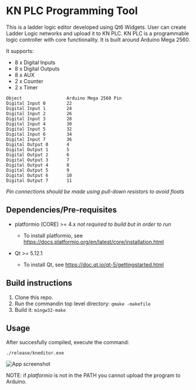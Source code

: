 # KN PLC Programming Tool

This is a ladder logic editor developed using Qt6 Widgets. User can create Ladder Logic networks and upload it to KN PLC.
KN PLC is a programmable logic controller with core functionality. It is built around Arduino Mega 2560.

It supports:
* 8 x Digital Inputs
* 8 x Digital Outputs
* 8 x AUX
* 2 x Counter
* 2 x Timer
```
Object                 Arduino Mega 2560 Pin
Digital Input 0        22
Digital Input 1        24
Digital Input 2        26
Digital Input 3        28
Digital Input 4        30
Digital Input 5        32
Digital Input 6        34
Digital Input 7        36
Digital Output 0       4
Digital Output 1       5
Digital Output 2       6
Digital Output 3       7
Digital Output 4       8
Digital Output 5       9
Digital Output 6       10
Digital Output 7       11
```
_Pin connections should be made using pull-down resistors to avoid floats_


## Dependencies/Pre-requisites
* platformio (CORE) >= 4.x _not required to build but in order to run_
  * To install platformio, see https://docs.platformio.org/en/latest/core/installation.html

* Qt >= 5.12.1
  * To install Qt, see https://doc.qt.io/qt-5/gettingstarted.html

## Build instructions
1. Clone this repo. 
2. Run the commandin top level directory: `qmake -makefile`
3. Build it: `mingw32-make`

## Usage
After succesfully compiled, execute the command:

`./release/kneditor.exe` 

![App screenshot](/data/ss.png)

NOTE: if _platformio_ is not in the PATH you cannot upload the program to Arduino.

